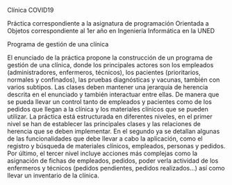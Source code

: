 Clínica COVID19

Práctica  correspondiente a la asignatura de programación Orientada a Objetos correspondiente al
1er año en Ingeniería Informática en la UNED

Programa de gestión de una clínica 

El enunciado de la práctica propone la construcción de un programa de gestión de una clínica, donde los 
principales actores son los empleados (administradores, enfermeros, técnicos), los pacientes (prioritarios, 
normales y confinados), las pruebas diagnósticas y vacunas, también con varios subtipos. Las clases deben 
mantener una jerarquía de herencia descrita en el enunciado y también interactuar entre ellas. De manera que 
se pueda llevar un control tanto de empleados y pacientes como de los pedidos que llegan a la clínica y los 
materiales clínicos que se pueden utilizar. La práctica está estructurada en diferentes niveles, en el primer 
nivel se han de establecer las principales clases y las relaciones de herencia que se deben implementar. En el 
segundo ya se detallan algunas de las funcionalidades que debe llevar a cabo la aplicación, como el registro y 
búsqueda de materiales clínicos, empleados, personas y pedidos. Por último, el tercer nivel incluye acciones 
más complejas como la asignación de fichas de empleados, pedidos, poder verla actividad de los enfermeros y 
técnicos (pedidos pendientes, pedidos realizados…) así como llevar un inventario de la clínica. 
